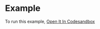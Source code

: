 # Example

To run this example, [Open It In Codesandbox](https://codesandbox.io/s/github/tannerlinsley/react-query/tree/master/examples/suspense)
